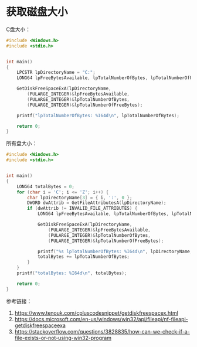 # 获取磁盘大小

C盘大小：  
```cpp
#include <Windows.h>
#include <stdio.h>


int main()
{
	LPCSTR lpDirectoryName = "C:";
	LONG64 lpFreeBytesAvailable, lpTotalNumberOfBytes, lpTotalNumberOfFreeBytes;

	GetDiskFreeSpaceExA(lpDirectoryName, 
		(PULARGE_INTEGER)&lpFreeBytesAvailable, 
		(PULARGE_INTEGER)&lpTotalNumberOfBytes,
		(PULARGE_INTEGER)&lpTotalNumberOfFreeBytes);

	printf("lpTotalNumberOfBytes: %I64d\n", lpTotalNumberOfBytes);

	return 0;
}
```

所有盘大小：  
```cpp
#include <Windows.h>
#include <stdio.h>


int main()
{
	LONG64 totalBytes = 0;
	for (char i = 'C'; i <= 'Z'; i++) {
		char lpDirectoryName[3] = { i, ':', 0 };
		DWORD dwAttrib = GetFileAttributesA(lpDirectoryName);
		if (dwAttrib != INVALID_FILE_ATTRIBUTES) {
			LONG64 lpFreeBytesAvailable, lpTotalNumberOfBytes, lpTotalNumberOfFreeBytes;

			GetDiskFreeSpaceExA(lpDirectoryName,
				(PULARGE_INTEGER)&lpFreeBytesAvailable,
				(PULARGE_INTEGER)&lpTotalNumberOfBytes,
				(PULARGE_INTEGER)&lpTotalNumberOfFreeBytes);

			printf("%s lpTotalNumberOfBytes: %I64d\n", lpDirectoryName, lpTotalNumberOfBytes);
			totalBytes += lpTotalNumberOfBytes;
		}
	}
	printf("totalBytes: %I64d\n", totalBytes);

	return 0;
}
```


参考链接：  
1. https://www.tenouk.com/cpluscodesnippet/getdiskfreespacex.html
2. https://docs.microsoft.com/en-us/windows/win32/api/fileapi/nf-fileapi-getdiskfreespaceexa
3. https://stackoverflow.com/questions/3828835/how-can-we-check-if-a-file-exists-or-not-using-win32-program